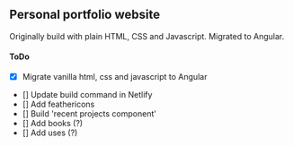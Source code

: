 ## Personal portfolio website
Originally build with plain HTML, CSS and Javascript. Migrated to Angular.

#### ToDo
- [x] Migrate vanilla html, css and javascript to Angular
- [] Update build command in Netlify
- [] Add feathericons
- [] Build 'recent projects component'
- [] Add books (?)
- [] Add uses (?)